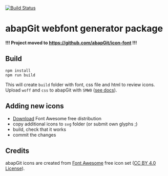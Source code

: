 [![Build Status](https://travis-ci.com/sbcgua/abapgit-icon-font.svg?branch=master)](https://travis-ci.com/sbcgua/abapgit-icon-font)

# abapGit webfont generator package

**!!! Project moved to https://github.com/abapGit/icon-font !!!**

## Build

```
npm install
npm run build
```

This will create `build` folder with font, css file and html to review icons. Upload `woff` and `css` to abapGit with `SMW0` ([see docs](https://docs.abapgit.org/development/adding-icons.html)).

## Adding new icons

- [Download](https://fontawesome.com/download) Font Awesome free distribution
- copy additional icons to `svg` folder (or submit own glyphs ;)
- build, check that it works
- commit the changes

## Credits

abapGit icons are created from [Font Awesome](https://fontawesome.com/) free icon set ([CC BY 4.0 License](https://fontawesome.com/license/free)).

